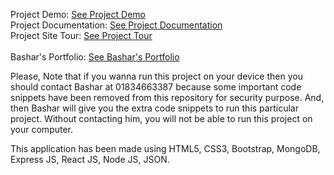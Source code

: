 Project Demo: <a target="_blank" href="https://bashar-mernstack-todolist.herokuapp.com">See Project Demo</a> <br>
Project Documentation: <a target="_blank" href="https://bashar-mern-documentation.herokuapp.com/index.html">See Project Documentation</a><br>
Project Site Tour: <a target="_blank" href="https://www.youtube.com/watch?v=1NScicwtZjA">See Project Tour</a><br><br>
Bashar's Portfolio: <a target="_blank" href="https://findbashar.com/">See Bashar's Portfolio</a> <br>

Please, Note that if you wanna run this project on your device then you should contact Bashar at 01834663387 because some important code snippets have been removed from this repository for security purpose. And, then Bashar will give you the extra code snippets to run this particular project. Without contacting him, you will not be able to run this project on your computer.

This application has been made using HTML5, CSS3, Bootstrap, MongoDB, Express JS, React JS, Node JS, JSON.

